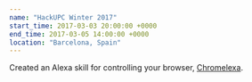 ```yaml
---
name: "HackUPC Winter 2017"
start_time: 2017-03-03 20:00:00 +0000
end_time: 2017-03-05 14:00:00 +0000
location: "Barcelona, Spain"
---
```


Created an Alexa skill for controlling your browser, [Chromelexa](/projects/chromelexa).